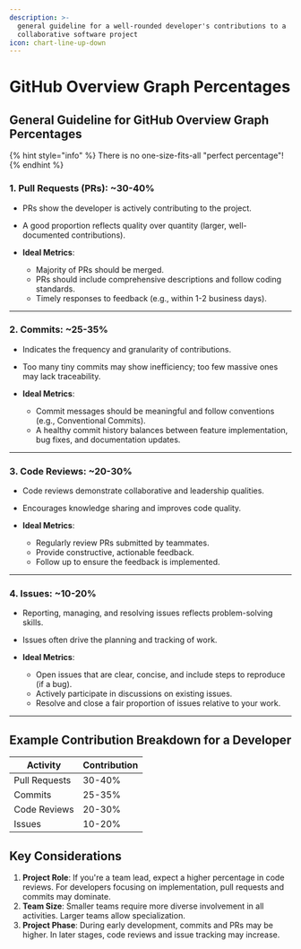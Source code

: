 ```yaml
---
description: >-
  general guideline for a well-rounded developer's contributions to a
  collaborative software project
icon: chart-line-up-down
---
```


# GitHub Overview Graph Percentages

## General Guideline for GitHub Overview Graph Percentages

{% hint style="info" %}
There is no one-size-fits-all "perfect percentage"!
{% endhint %}

### **1. Pull Requests (PRs): \~30-40%**

* PRs show the developer is actively contributing to the project.
* A good proportion reflects quality over quantity (larger, well-documented contributions).



* **Ideal Metrics**:
  * Majority of PRs should be merged.
  * PRs should include comprehensive descriptions and follow coding standards.
  * Timely responses to feedback (e.g., within 1-2 business days).

***

### **2. Commits: \~25-35%**

* Indicates the frequency and granularity of contributions.
* Too many tiny commits may show inefficiency; too few massive ones may lack traceability.



* **Ideal Metrics**:
  * Commit messages should be meaningful and follow conventions (e.g., Conventional Commits).
  * A healthy commit history balances between feature implementation, bug fixes, and documentation updates.

***

### **3. Code Reviews: \~20-30%**

* Code reviews demonstrate collaborative and leadership qualities.
* Encourages knowledge sharing and improves code quality.



* **Ideal Metrics**:
  * Regularly review PRs submitted by teammates.
  * Provide constructive, actionable feedback.
  * Follow up to ensure the feedback is implemented.

***

### **4. Issues: \~10-20%**

* Reporting, managing, and resolving issues reflects problem-solving skills.
* Issues often drive the planning and tracking of work.



* **Ideal Metrics**:
  * Open issues that are clear, concise, and include steps to reproduce (if a bug).
  * Actively participate in discussions on existing issues.
  * Resolve and close a fair proportion of issues relative to your work.

***

## **Example Contribution Breakdown for a Developer**

| **Activity**  | **Contribution** |
| ------------- | ---------------- |
| Pull Requests | 30-40%           |
| Commits       | 25-35%           |
| Code Reviews  | 20-30%           |
| Issues        | 10-20%           |



## **Key Considerations**

1. **Project Role**: If you're a team lead, expect a higher percentage in code reviews. For developers focusing on implementation, pull requests and commits may dominate.
2. **Team Size**: Smaller teams require more diverse involvement in all activities. Larger teams allow specialization.
3. **Project Phase**: During early development, commits and PRs may be higher. In later stages, code reviews and issue tracking may increase.

